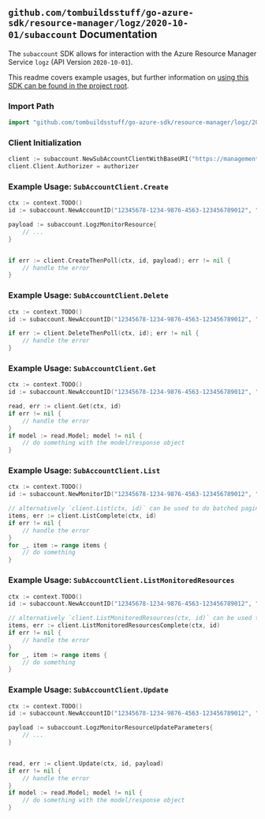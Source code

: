 
## `github.com/tombuildsstuff/go-azure-sdk/resource-manager/logz/2020-10-01/subaccount` Documentation

The `subaccount` SDK allows for interaction with the Azure Resource Manager Service `logz` (API Version `2020-10-01`).

This readme covers example usages, but further information on [using this SDK can be found in the project root](https://github.com/tombuildsstuff/go-azure-sdk/tree/main/docs).

### Import Path

```go
import "github.com/tombuildsstuff/go-azure-sdk/resource-manager/logz/2020-10-01/subaccount"
```


### Client Initialization

```go
client := subaccount.NewSubAccountClientWithBaseURI("https://management.azure.com")
client.Client.Authorizer = authorizer
```


### Example Usage: `SubAccountClient.Create`

```go
ctx := context.TODO()
id := subaccount.NewAccountID("12345678-1234-9876-4563-123456789012", "example-resource-group", "monitorValue", "accountValue")

payload := subaccount.LogzMonitorResource{
	// ...
}


if err := client.CreateThenPoll(ctx, id, payload); err != nil {
	// handle the error
}
```


### Example Usage: `SubAccountClient.Delete`

```go
ctx := context.TODO()
id := subaccount.NewAccountID("12345678-1234-9876-4563-123456789012", "example-resource-group", "monitorValue", "accountValue")

if err := client.DeleteThenPoll(ctx, id); err != nil {
	// handle the error
}
```


### Example Usage: `SubAccountClient.Get`

```go
ctx := context.TODO()
id := subaccount.NewAccountID("12345678-1234-9876-4563-123456789012", "example-resource-group", "monitorValue", "accountValue")

read, err := client.Get(ctx, id)
if err != nil {
	// handle the error
}
if model := read.Model; model != nil {
	// do something with the model/response object
}
```


### Example Usage: `SubAccountClient.List`

```go
ctx := context.TODO()
id := subaccount.NewMonitorID("12345678-1234-9876-4563-123456789012", "example-resource-group", "monitorValue")

// alternatively `client.List(ctx, id)` can be used to do batched pagination
items, err := client.ListComplete(ctx, id)
if err != nil {
	// handle the error
}
for _, item := range items {
	// do something
}
```


### Example Usage: `SubAccountClient.ListMonitoredResources`

```go
ctx := context.TODO()
id := subaccount.NewAccountID("12345678-1234-9876-4563-123456789012", "example-resource-group", "monitorValue", "accountValue")

// alternatively `client.ListMonitoredResources(ctx, id)` can be used to do batched pagination
items, err := client.ListMonitoredResourcesComplete(ctx, id)
if err != nil {
	// handle the error
}
for _, item := range items {
	// do something
}
```


### Example Usage: `SubAccountClient.Update`

```go
ctx := context.TODO()
id := subaccount.NewAccountID("12345678-1234-9876-4563-123456789012", "example-resource-group", "monitorValue", "accountValue")

payload := subaccount.LogzMonitorResourceUpdateParameters{
	// ...
}


read, err := client.Update(ctx, id, payload)
if err != nil {
	// handle the error
}
if model := read.Model; model != nil {
	// do something with the model/response object
}
```

